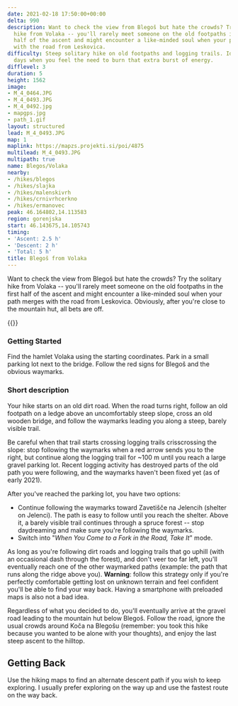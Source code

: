```yaml
---
date: 2021-02-18 17:50:00+00:00
delta: 990
description: Want to check the view from Blegoš but hate the crowds? Try the solitary
  hike from Volaka -- you'll rarely meet someone on the old footpaths in the first
  half of the ascent and might encounter a like-minded soul when your path merges
  with the road from Leskovica.
difficulty: Steep solitary hike on old footpaths and logging trails. Ideal for the
  days when you feel the need to burn that extra burst of energy.
difflevel: 3
duration: 5
height: 1562
image:
- M_4_0464.JPG
- M_4_0493.JPG
- M_4_0492.jpg
- mapgps.jpg
- path_1.gif
layout: structured
lead: M_4_0493.JPG
map: 1
maplink: https://mapzs.projekti.si/poi/4875
multilead: M_4_0493.JPG
multipath: true
name: Blegos/Volaka
nearby:
- /hikes/blegos
- /hikes/slajka
- /hikes/malenskivrh
- /hikes/crnivrhcerkno
- /hikes/ermanovec
peak: 46.164802,14.113583
region: gorenjska
start: 46.143675,14.105743
timing:
- 'Ascent: 2.5 h'
- 'Descent: 2 h'
- 'Total: 5 h'
title: Blegoš from Volaka
---
```

Want to check the view from Blegoš but hate the crowds? Try the solitary hike from Volaka -- you'll rarely meet someone on the old footpaths in the first half of the ascent and might encounter a like-minded soul when your path merges with the road from Leskovica. Obviously, after you're close to the mountain hut, all bets are off.

{{<hike-details title="Facts First">}}

### Getting Started

Find the hamlet Volaka using the starting coordinates. Park in a small parking lot next to the bridge. Follow the red signs for Blegoš and the obvious waymarks.

### Short description

Your hike starts on an old dirt road. When the road turns right, follow an old footpath on a ledge above an uncomfortably steep slope, cross an old wooden bridge, and follow the waymarks leading you along a steep, barely visible trail.

Be careful when that trail starts crossing logging trails crisscrossing the slope: stop following the waymarks when a red arrow sends you to the right, but continue along the logging trail for ~100 m until you reach a large gravel parking lot. Recent logging activity has destroyed parts of the old path you were following, and the waymarks haven't been fixed yet (as of early 2021).

After you've reached the parking lot, you have two options:

* Continue following the waymarks toward Zavetišče na Jelencih (shelter on Jelenci). The path is easy to follow until you reach the shelter. Above it, a barely visible trail continues through a spruce forest -- stop daydreaming and make sure you're following the waymarks.
* Switch into "*When You Come to a Fork in the Road, Take It*" mode. 

As long as you're following dirt roads and logging trails that go uphill (with an occasional dash through the forest), and don't veer too far left, you'll eventually reach one of the other waymarked paths (example: the path that runs along the ridge above you). **Warning**: follow this strategy only if you're perfectly comfortable getting lost on unknown terrain and feel confident you'll be able to find your way back. Having a smartphone with preloaded maps is also not a bad idea.

Regardless of what you decided to do, you'll eventually arrive at the gravel road leading to the mountain hut below Blegoš. Follow the road, ignore the usual crowds around Koča na Blegošu (remember: you took this hike because you wanted to be alone with your thoughts), and enjoy the last steep ascent to the hilltop.

## Getting Back

Use the hiking maps to find an alternate descent path if you wish to keep exploring. I usually prefer exploring on the way up and use the fastest route on the way back.